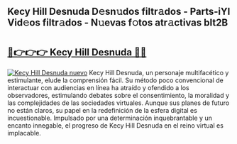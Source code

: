 ## Kecy Hill Desnuda D𝚎sn𝚞dos filtr𝚊dos - Parts-iYl Vid𝚎os filtr𝚊dos - N𝚞evas f𝚘tos atr𝚊ctivas bIt2B

# <h2><a href="http://mb0igud.tromn.icu/?c=Kecy+Hill+Desnuda">🔗👉👉👉 Kecy Hill Desnuda 🔗🔗</a></h2>

[![Kecy Hill Desnuda nuevo](https://i.imgur.com/pEAQMta.gif)](http://mb0igud.tromn.icu/?c=Kecy+Hill+Desnuda)
Kecy Hill Desnuda, un personaje multifacético y estimulante, elude la comprensión fácil. Su método poco convencional de interactuar con audiencias en línea ha atraído y ofendido a los observadores, estimulando debates sobre el consentimiento, la moralidad y las complejidades de las sociedades virtuales. Aunque sus planes de futuro no están claros, su papel en la redefinición de la esfera digital es incuestionable. Impulsado por una determinación inquebrantable y un encanto innegable, el progreso de Kecy Hill Desnuda en el reino virtual es implacable.
